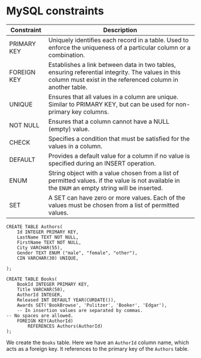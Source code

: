 # MySQL constraints


| Constraint  | Description                                                                                                                                                    |
| ----------- | -------------------------------------------------------------------------------------------------------------------------------------------------------------- |
| PRIMARY KEY | Uniquely identifies each record in a table. Used to enforce the uniqueness of a particular column or a combination.                                            |
| FOREIGN KEY | Establishes a link between data in two tables, ensuring referential integrity. The values in this column must exist in the referenced column in another table. |
| UNIQUE      | Ensures that all values in a column are unique. Similar to PRIMARY KEY, but can be used for non-primary key columns.                                           |
| NOT NULL    | Ensures that a column cannot have a NULL (empty) value.                                                                                                        |
| CHECK       | Specifies a condition that must be satisfied for the values in a column.                                                                                       |
| DEFAULT     | Provides a default value for a column if no value is specified during an INSERT operation.                                                                     |
| ENUM        | String object with a value chosen from a list of permitted values. if the value is not available in the `ENUM` an empty string will be inserted.               |
| SET         | A SET can have zero or more values. Each of the values must be chosen from a list of permitted values.                                                         |



```mysql
CREATE TABLE Authors(
	Id INTEGER PRIMARY KEY, 
	LastName TEXT NOT NULL,
	FirstName TEXT NOT NULL, 
	City VARCHAR(55),
	Gender TEXT ENUM ("male", "female", "other"),
	CIN VARCHAR(30) UNIQUE,
	
);

CREATE TABLE Books(
	BookId INTEGER PRIMARY KEY, 
	Title VARCHAR(50),
    AuthorId INTEGER,
    Released INT DEFAULT YEAR(CURDATE()),
    Awards SET('BookBrowse', 'Pulitzer', 'Booker', 'Edgar'), 
    -- In insertion values are separated by commas.                                    -- No spaces are allowed.
    FOREIGN KEY(AuthorId)
	    REFERENCES Authors(AuthorId)
);
```

We create the `Books` table. Here we have an `AuthorId` column name, which acts as a foreign key. It references to the primary key of the `Authors` table.
